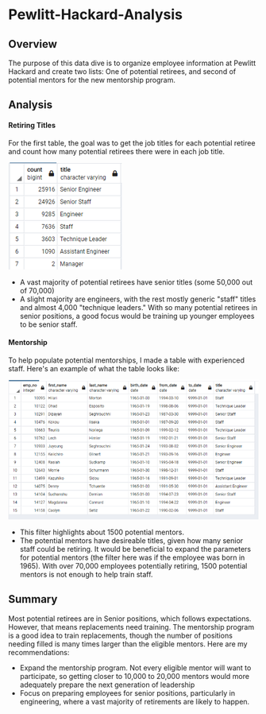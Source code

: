 # Pewlitt-Hackard-Analysis
## Overview
The purpose of this data dive is to organize employee information at Pewlitt Hackard and create two lists: One of potential retirees, and second of potential mentors for the new mentorship program.
## Analysis
#### Retiring Titles
For the first table, the goal was to get the job titles for each potential retiree and count how many potential retirees there were in each job title.  

![table](/Data/retiring_titles.PNG)

- A vast majority of potential retirees have senior titles (some 50,000 out of 70,000)
- A slight majority are engineers, with the rest mostly generic "staff" titles and almost 4,000 "technique leaders."
With so many potential retirees in senior positions, a good focus would be training up younger employees to be senior staff.
#### Mentorship
To help populate potential mentorships, I made a table with experienced staff. Here's an example of what the table looks like:

![table](/Data/mentorship_eligibility.PNG)

- This filter highlights about 1500 potential mentors.
- The potential mentors have desireable titles, given how many senior staff could be retiring.
It would be beneficial to expand the parameters for potential mentors (the filter here was if the employee was born in 1965). With over 70,000 employees potentially retiring, 1500 potential mentors is not enough to help train staff.
## Summary
Most potential retirees are in Senior positions, which follows expectations. However, that means replacements need training. The mentorship program is a good idea to train replacements, though the number of positions needing filled is many times larger than the eligible mentors. Here are my recommendations:
- Expand the mentorship program. Not every eligible mentor will want to participate, so getting closer to 10,000 to 20,000 mentors would more adequately prepare the next generation of leadership
- Focus on preparing employees for senior positions, particularly in engineering, where a vast majority of retirements are likely to happen.
